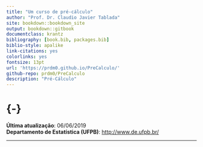 ```yaml
--- 
title: "Um curso de pré-cálculo"
author: "Prof. Dr. Claudio Javier Tablada"
site: bookdown::bookdown_site
output: bookdown::gitbook
documentclass: krantz
bibliography: [book.bib, packages.bib]
biblio-style: apalike
link-citations: yes
colorlinks: yes
fontsize: 13pt
url: 'https://prdm0.github.io/PreCalculo/'
github-repo: prdm0/PreCalculo
description: "Pré-Cálculo"
---
```


# {-}

**Última atualização**: 06/06/2019 <br/>
**Departamento de Estatística (UFPB)**: <http://www.de.ufpb.br/> 

---
